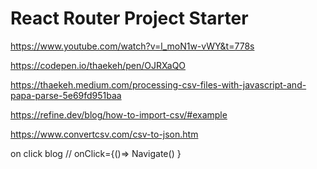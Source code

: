 # React Router Project Starter

https://www.youtube.com/watch?v=l_moN1w-vWY&t=778s

https://codepen.io/thaekeh/pen/OJRXaQO

https://thaekeh.medium.com/processing-csv-files-with-javascript-and-papa-parse-5e69fd951baa



https://refine.dev/blog/how-to-import-csv/#example


https://www.convertcsv.com/csv-to-json.htm


on click blog
// onClick={()=> Navigate()  }
